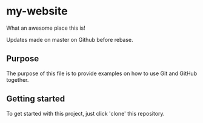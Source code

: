 # my-website 

What an awesome place this is! 

Updates made on master on Github before rebase. 



## Purpose 

The purpose of this file is to provide examples 
on how to use Git and GitHub together. 

## Getting started 

To get started with this project, just click 'clone' this repository.
